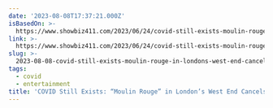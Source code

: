 ```yaml
---
date: '2023-08-08T17:37:21.000Z'
isBasedOn: >-
  https://www.showbiz411.com/2023/06/24/covid-still-exists-moulin-rouge-in-londons-west-end-cancels-saturday-performances-due-to-company-illness-plus-lea-michele-phoned-in-sick-today-in-ny
link: >-
  https://www.showbiz411.com/2023/06/24/covid-still-exists-moulin-rouge-in-londons-west-end-cancels-saturday-performances-due-to-company-illness-plus-lea-michele-phoned-in-sick-today-in-ny
slug: >-
  2023-08-08-covid-still-exists-moulin-rouge-in-londons-west-end-cancels-saturday-pe
tags:
  - covid
  - entertainment
title: 'COVID Still Exists: “Moulin Rouge” in London’s West End Cancels Saturday Pe'
---
```


